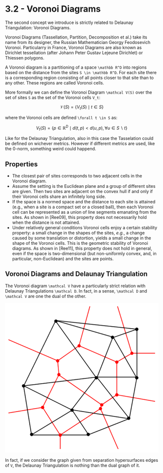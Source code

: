 # 3.2 - Voronoi Diagrams

The second concept we introduce is strictly related to Delaunay Triangulation: Voronoi Diagrams.

Voronoi Diagrams (Tassellation, Partition, Decomposition et al.) take its name from its designer, the Russian Mathematician Georgy Feodosevich Voronoi. Particularry in France, Voronoi Diagrams are also known as Dirichlet tessellation (after Johann Peter Gustav Lejeune Dirichlet) or Thiessen polygons.

A Voronoi diagram is a partitioning of a space ``\mathbb R^D`` into regions based on the distance from the sites ``S \in \mathbb R^D``. For each site there is a corresponding region consisting of all points closer to that site than to any other. These regions are called Voronoi cells.

More formally we can define the Voronoi Diagram ``\mathcal V(S)`` over the set of sites ``S`` as the set of the Voronoi cells ``V_t``:
```math
	\mathcal V(S) = \{V_t(S) \mid t \in S\}
```
where the Voronoi cells are defined ``\forall t \in S`` as:
```math
	V_t(S) = \{p \in \mathbb R^D \mid d(t, p) < d(u, p), \forall u \in S \backslash t\}
```

Like for the Delaunay Triangulation, also in this case the Tasselation could be defined on wichever metrics. However if different metrics are used, like the 0-norm, something weird could happend.

## Properties

 - The closest pair of sites corresponds to two adjacent cells in the Voronoi diagram.
 - Assume the setting is the Euclidean plane and a group of different sites are given. Then two sites are adjacent on the convex hull if and only if their Voronoi cells share an infinitely long side.
 - If the space is a normed space and the distance to each site is attained (e.g., when a site is a compact set or a closed ball), then each Voronoi cell can be represented as a union of line segments emanating from the sites. As shown in [Ree09], this property does not necessarily hold when the distance is not attained.
 - Under relatively general conditions Voronoi cells enjoy a certain stability property: a small change in the shapes of the sites, _e.g._, a change caused by some translation or distortion, yields a small change in the shape of the Voronoi cells. This is the geometric stability of Voronoi diagrams. As shown in [Ree11], this property does not hold in general, even if the space is two-dimensional (but non-uniformly convex, and, in particular, non-Euclidean) and the sites are points.

## Voronoi Diagrams and Delaunay Triangulation

The Voronoi diagram ``\mathcal V`` have a particularly strict relation with Delaunay Triangulations ``\mathcal D``. In fact, in a sense, ``\mathcal D`` and ``\mathcal V`` are one the dual of the other.

![dual](./images/Delaunay_Voronoi.png)

In fact, if we consider the graph given from separation hypersurfaces edges of ``V``, the Delaunay Triangulation is nothing than the dual graph of it.
